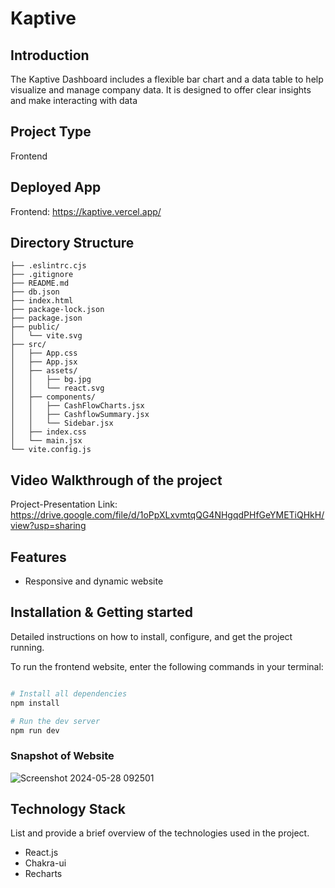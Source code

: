 # Kaptive

## Introduction

The Kaptive Dashboard includes a flexible bar chart and a data table to help visualize and manage company data. It is designed to offer clear insights and make interacting with data

## Project Type

Frontend

## Deployed App

Frontend: https://kaptive.vercel.app/

## Directory Structure

```
├── .eslintrc.cjs
├── .gitignore
├── README.md
├── db.json
├── index.html
├── package-lock.json
├── package.json
├── public/
│   └── vite.svg
├── src/
│   ├── App.css
│   ├── App.jsx
│   ├── assets/
│   │   ├── bg.jpg
│   │   └── react.svg
│   ├── components/
│   │   ├── CashFlowCharts.jsx
│   │   ├── CashflowSummary.jsx
│   │   └── Sidebar.jsx
│   ├── index.css
│   └── main.jsx
└── vite.config.js

```

## Video Walkthrough of the project

Project-Presentation Link: https://drive.google.com/file/d/1oPpXLxvmtqQG4NHgqdPHfGeYMETiQHkH/view?usp=sharing

## Features

- Responsive and dynamic website

## Installation & Getting started

Detailed instructions on how to install, configure, and get the project running.

To run the frontend website, enter the following commands in your terminal:

```bash

# Install all dependencies
npm install

# Run the dev server
npm run dev

```

### Snapshot of Website

![Screenshot 2024-05-28 092501](https://github.com/SatyajeetKumarRao/kaptive/assets/67307315/99fc54b7-da34-41fe-be34-4ba17a5f740d)



## Technology Stack

List and provide a brief overview of the technologies used in the project.

- React.js
- Chakra-ui
- Recharts
